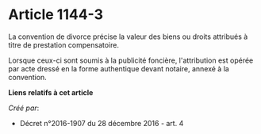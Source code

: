 # Article 1144-3

La convention de divorce précise la valeur des biens ou droits attribués à titre de prestation compensatoire.

Lorsque  ceux-ci sont soumis à la publicité foncière, l'attribution est opérée  par acte dressé en la forme authentique
devant notaire, annexé à la  convention.

**Liens relatifs à cet article**

_Créé par_:

  - Décret n°2016-1907 du 28 décembre 2016 - art. 4
